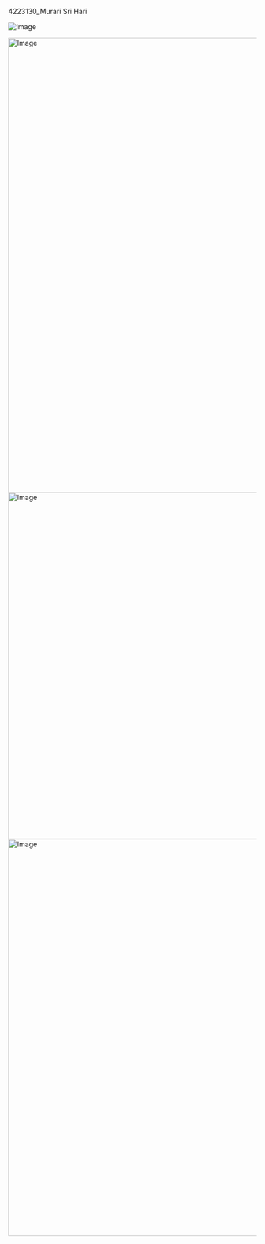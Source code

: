 4223130_Murari Sri Hari


![Image](https://github.com/user-attachments/assets/3722820d-60e1-4574-8173-80b5440c2a5b)

<img width="1914" height="920" alt="Image" src="https://github.com/user-attachments/assets/514b42c2-37ea-460a-97df-f3028b7e49f4" />

<img width="1913" height="702" alt="Image" src="https://github.com/user-attachments/assets/6c2478fa-6d13-477a-bf9d-3a229a7a5c18" />

<img width="1129" height="804" alt="Image" src="https://github.com/user-attachments/assets/0a707885-4223-46fc-9b92-0659e358019b" />
